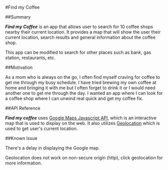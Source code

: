 #Find my Coffee

##Summary

**_Find my Coffee_** is an app that allows user to search for 10 coffee shops nearby their current location. It provides a map that will show the user their current location, search results and general information about the coffee shop.

This app can be modified to search for other places such as bank, gas station, restaurants, etc.

##Motivation

As a mom who is always on the go, I often find myself craving for coffee to get me through my busy schedule. I have tried brewing my own coffee at home and bringing it with me but I often forget to drink it or I would need another one to get me through the day. I wanted an app where I can look for a coffee shop where I can unwind real quick and get my coffee fix.


##API Reference

**_Find my coffee_** uses [Google Maps Javascript API](https://developers.google.com/maps/documentation/javascript/tutorial), which is an interactive map that is used to display on the web. It also utilizes [Geolocation](https://developers.google.com/maps/documentation/geolocation/intro) which is used to get user's current location.


##Known Issue

There's a delay in displaying the Google map.

Geolocation does not work on non-secure origin (http), click geolocation for more information.

